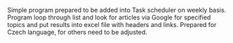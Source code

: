 Simple program prepared to be added into Task scheduler on weekly basis. Program loop through list and look for articles via Google for specified topics and put results into excel file with headers and links. Prepared for Czech language, for others need to be adjusted.
